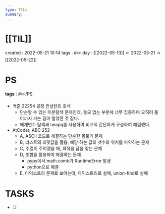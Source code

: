 ```yaml
---
type: TILs
summary: 
---
```


# [[TIL]]
created : 2022-05-21 10:14
tags : #✏️
day : [[2022-05-13]] ← 2022-05-21 → [[2022-05-22]]

# PS
**tags** : #✏️/PS
- 백준 22254 공장 컨설턴트 호석
	- 단순할 수 있는 이분탐색 문제인데, 쓸모 없는 부분에 너무 집중하여 오히려 풀이까지 가는 길이 멀었던 것 같다.
	- 매개변수 탐색과 heapq를 사용하여 비교적 간단하게 구성하여 해결했다.
- AtCoder, ABC 252
	- A, ASCII 코드로 해결하는 단순한 몸풀기 문제
	- B, 리스트의 최댓값을 활용, 해당 하는 값의 갯수와 위치를 파악하는 문제
	- C, 수열이 주어졌을 때, 최적을 답을 찾는 문제
	- D, 조합을 활용하여 해결하는 문제
		- pypy에서 math.comb가 RuntimeError 발생
		- python으로 해결
	- E, 다익스트라 문제로 보이는데, 다익스트라로 실패, union-find로 실패

# TASKS
- [ ] 
